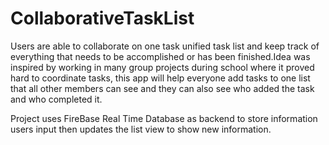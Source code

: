 # CollaborativeTaskList
Users are able to collaborate on one task unified task list and keep track of everything that needs to be accomplished or has been finished.Idea was inspired by working in many group projects during school where it proved hard to coordinate tasks, this app will help everyone add tasks to one list that all other members can see and they can also see who added the task and who completed it.

Project uses FireBase Real Time Database as backend to store information users input then updates the list view to show new information.
